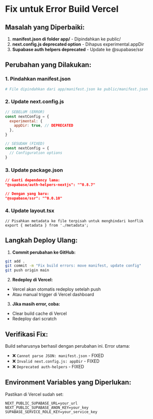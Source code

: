 # Fix untuk Error Build Vercel

## Masalah yang Diperbaiki:

1. **manifest.json di folder app/** - Dipindahkan ke public/
2. **next.config.js deprecated option** - Dihapus experimental.appDir
3. **Supabase auth helpers deprecated** - Update ke @supabase/ssr

## Perubahan yang Dilakukan:

### 1. Pindahkan manifest.json
```bash
# File dipindahkan dari app/manifest.json ke public/manifest.json
```

### 2. Update next.config.js
```js
// SEBELUM (ERROR)
const nextConfig = {
  experimental: {
    appDir: true, // DEPRECATED
  },
}

// SESUDAH (FIXED)
const nextConfig = {
  // Configuration options
}
```

### 3. Update package.json
```json
// Ganti dependency lama:
"@supabase/auth-helpers-nextjs": "^0.8.7"

// Dengan yang baru:
"@supabase/ssr": "^0.0.10"
```

### 4. Update layout.tsx
```tsx
// Pisahkan metadata ke file terpisah untuk menghindari konflik
export { metadata } from './metadata';
```

## Langkah Deploy Ulang:

1. **Commit perubahan ke GitHub:**
```bash
git add .
git commit -m "Fix build errors: move manifest, update config"
git push origin main
```

2. **Redeploy di Vercel:**
- Vercel akan otomatis redeploy setelah push
- Atau manual trigger di Vercel dashboard

3. **Jika masih error, coba:**
- Clear build cache di Vercel
- Redeploy dari scratch

## Verifikasi Fix:

Build seharusnya berhasil dengan perubahan ini. Error utama:
- ❌ `Cannot parse JSON: manifest.json` - FIXED
- ❌ `Invalid next.config.js: appDir` - FIXED  
- ❌ `Deprecated auth-helpers` - FIXED

## Environment Variables yang Diperlukan:

Pastikan di Vercel sudah set:
```
NEXT_PUBLIC_SUPABASE_URL=your_url
NEXT_PUBLIC_SUPABASE_ANON_KEY=your_key  
SUPABASE_SERVICE_ROLE_KEY=your_service_key
```